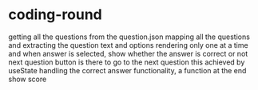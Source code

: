 # coding-round

 getting all the questions from the question.json
 mapping all the questions and extracting the question text and options 
 rendering only one  at a time and when answer is selected, show whether the answer is correct or not 
 next question button is there to go to the next question
this achieved by useState
 handling the correct answer functionality, a function 
  at the end show score